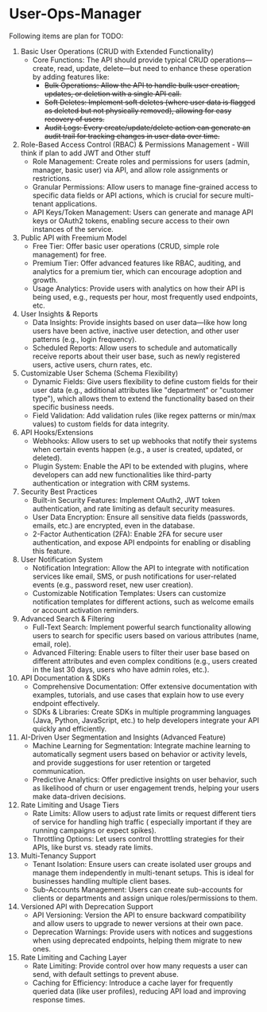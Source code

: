 # User-Ops-Manager

Following items are plan for TODO: 

1. Basic User Operations (CRUD with Extended Functionality)
   - Core Functions: The API should provide typical CRUD operations—create, read, update, delete—but need to enhance these
    operation by adding features like:
     -  <s>Bulk Operations: Allow the API to handle bulk user creation, updates, or deletion with a single API call.
     - Soft Deletes: Implement soft deletes (where user data is flagged as deleted but not physically removed), allowing for
      easy recovery of users. 
     - Audit Logs: Every create/update/delete action can generate an audit trail for tracking changes in user data over
      time.</s>
2. Role-Based Access Control (RBAC) & Permissions Management - Will think if plan to add JWT and Other stuff
   - Role Management: Create roles and permissions for users (admin, manager, basic user) via API, and allow role
   assignments or restrictions.
   - Granular Permissions: Allow users to manage fine-grained access to specific data fields or API actions, which is
   crucial for secure multi-tenant applications.
   - API Keys/Token Management: Users can generate and manage API keys or OAuth2 tokens, enabling secure access to their
   own instances of the service.
3. Public API with Freemium Model
   - Free Tier: Offer basic user operations (CRUD, simple role management) for free.
   - Premium Tier: Offer advanced features like RBAC, auditing, and analytics for a premium tier, which can encourage
   adoption and growth.
   - Usage Analytics: Provide users with analytics on how their API is being used, e.g., requests per hour, most
   frequently used endpoints, etc.
4. User Insights & Reports
   - Data Insights: Provide insights based on user data—like how long users have been active, inactive user detection, and
   other user patterns (e.g., login frequency).
   - Scheduled Reports: Allow users to schedule and automatically receive reports about their user base, such as newly
   registered users, active users, churn rates, etc.
5. Customizable User Schema (Schema Flexibility)
   - Dynamic Fields: Give users flexibility to define custom fields for their user data (e.g., additional attributes
   like "department" or "customer type"), which allows them to extend the functionality based on their specific business
   needs.
   - Field Validation: Add validation rules (like regex patterns or min/max values) to custom fields for data integrity.
6. API Hooks/Extensions
   - Webhooks: Allow users to set up webhooks that notify their systems when certain events happen (e.g., a user is
   created, updated, or deleted).
   - Plugin System: Enable the API to be extended with plugins, where developers can add new functionalities like
   third-party authentication or integration with CRM systems.
7. Security Best Practices
   - Built-in Security Features: Implement OAuth2, JWT token authentication, and rate limiting as default security
   measures.
   - User Data Encryption: Ensure all sensitive data fields (passwords, emails, etc.) are encrypted, even in the database.
   - 2-Factor Authentication (2FA): Enable 2FA for secure user authentication, and expose API endpoints for enabling or
   disabling this feature.
8. User Notification System
   - Notification Integration: Allow the API to integrate with notification services like email, SMS, or push
   notifications for user-related events (e.g., password reset, new user creation).
   - Customizable Notification Templates: Users can customize notification templates for different actions, such as
   welcome emails or account activation reminders.
9. Advanced Search & Filtering
   - Full-Text Search: Implement powerful search functionality allowing users to search for specific users based on
   various attributes (name, email, role).
   - Advanced Filtering: Enable users to filter their user base based on different attributes and even complex
   conditions (e.g., users created in the last 30 days, users who have admin roles, etc.).
10. API Documentation & SDKs
    - Comprehensive Documentation: Offer extensive documentation with examples, tutorials, and use cases that explain how
    to use every endpoint effectively.
    - SDKs & Libraries: Create SDKs in multiple programming languages (Java, Python, JavaScript, etc.) to help developers
    integrate your API quickly and efficiently.
11. AI-Driven User Segmentation and Insights (Advanced Feature)
    - Machine Learning for Segmentation: Integrate machine learning to automatically segment users based on behavior or
    activity levels, and provide suggestions for user retention or targeted communication.
    - Predictive Analytics: Offer predictive insights on user behavior, such as likelihood of churn or user engagement
    trends, helping your users make data-driven decisions.
12. Rate Limiting and Usage Tiers
    - Rate Limits: Allow users to adjust rate limits or request different tiers of service for handling high traffic (
    especially important if they are running campaigns or expect spikes).
    - Throttling Options: Let users control throttling strategies for their APIs, like burst vs. steady rate limits.
13. Multi-Tenancy Support
    - Tenant Isolation: Ensure users can create isolated user groups and manage them independently in multi-tenant setups.
    This is ideal for businesses handling multiple client bases.
    - Sub-Accounts Management: Users can create sub-accounts for clients or departments and assign unique
    roles/permissions to them.
14. Versioned API with Deprecation Support
    - API Versioning: Version the API to ensure backward compatibility and allow users to upgrade to newer versions at
    their own pace.
    - Deprecation Warnings: Provide users with notices and suggestions when using deprecated endpoints, helping them
    migrate to new ones.
15. Rate Limiting and Caching Layer
    - Rate Limiting: Provide control over how many requests a user can send, with default settings to prevent abuse.
    - Caching for Efficiency: Introduce a cache layer for frequently queried data (like user profiles), reducing API load
    and improving response times.